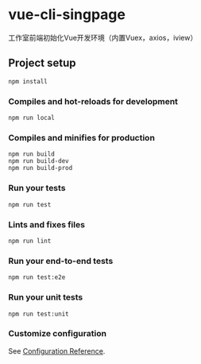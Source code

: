 # vue-cli-singpage

工作室前端初始化Vue开发环境（内置Vuex，axios，iview）

## Project setup
```
npm install
```

### Compiles and hot-reloads for development
```
npm run local
```

### Compiles and minifies for production
```
npm run build
npm run build-dev
npm run build-prod
```

### Run your tests
```
npm run test
```

### Lints and fixes files
```
npm run lint
```

### Run your end-to-end tests
```
npm run test:e2e
```

### Run your unit tests
```
npm run test:unit
```

### Customize configuration
See [Configuration Reference](https://cli.vuejs.org/config/).

